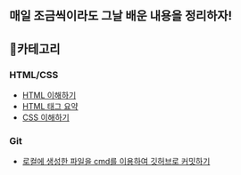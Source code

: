 ## 매일 조금씩이라도 그날 배운 내용을 정리하자!

## :page_with_curl:카테고리

### HTML/CSS
- [HTML 이해하기](https://github.com/jiyoungbkim/TIL/blob/master/HTML&CSS/html_basic.md)
- [HTML 태그 요약](https://github.com/jiyoungbkim/TIL/blob/master/HTML&CSS/html_tag.md)
- [CSS 이해하기](https://github.com/jiyoungbkim/TIL/blob/master/HTML&CSS/css_basic.md)

### Git
- [로컬에 생성한 파일을 cmd를 이용하여 깃허브로 커밋하기](https://github.com/jiyoungbkim/TIL/blob/master/Git/local_to_git.md)

